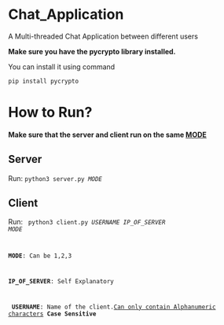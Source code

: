 # Chat_Application
A Multi-threaded  Chat Application between different users

<b> Make sure you have the pycrypto library installed.</b>

You can install it using command

<code>pip install pycrypto</code>

# How to Run?

#### Make sure that the server and client run on the same <u>MODE</u>
  
## Server
Run:
          <code>python3 server.py <i>MODE</i></code>
          
## Client
Run: <code> python3 client.py <i>USERNAME</i> <i>IP_OF_SERVER</i> <i>MODE</i>
  
  <b>MODE</b>: Can be 1,2,3<br>
  
  <b>IP_OF_SERVER</b>: Self Explanatory<br>

  <b> USERNAME</b>: Name of the client.<u>Can only contain Alphanumeric characters</u> <b>Case Sensitive</b><br>
